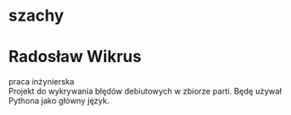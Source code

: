 # szachy
# Radosław Wikrus
praca inżynierska  
Projekt do wykrywania błędów debiutowych w zbiorze parti.
Będę używał Pythona jako główny język. 
